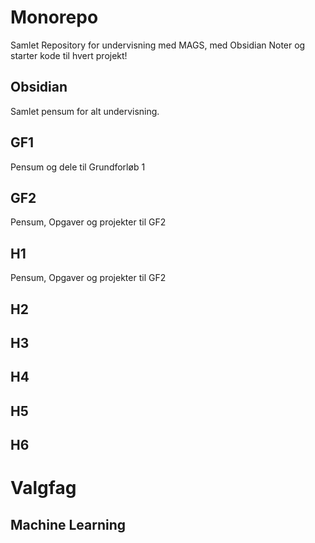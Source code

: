 # Monorepo
Samlet Repository for undervisning med MAGS, med Obsidian Noter og starter kode til hvert projekt!


## Obsidian 

Samlet pensum for alt undervisning. 

## GF1 

Pensum og dele til Grundforløb 1

## GF2

Pensum, Opgaver og projekter til GF2

## H1

Pensum, Opgaver og projekter til GF2

## H2

## H3

## H4

## H5

## H6

# Valgfag

## Machine Learning 